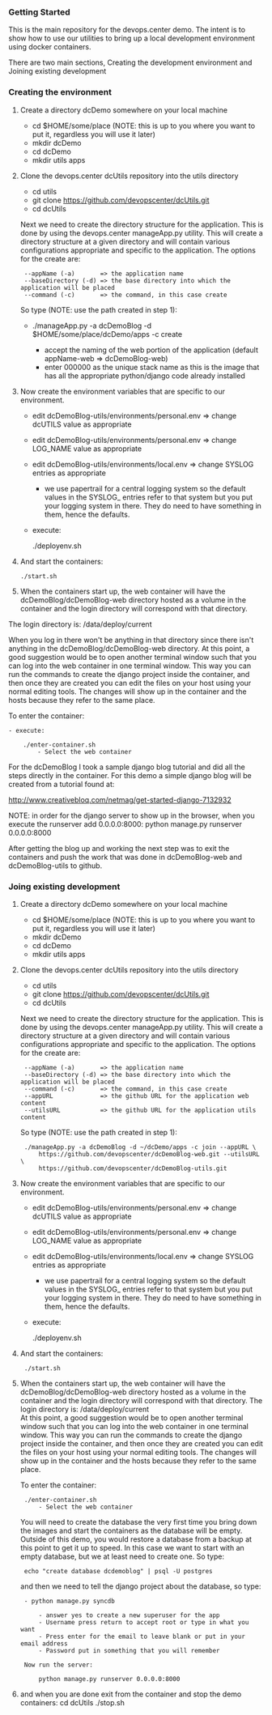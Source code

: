 ### Getting Started
This is the main repository for the devops.center demo.  The intent is to show how to use our utilities
to bring up a local development environment using docker containers.  

There are two main sections, Creating the development environment and Joining existing development

### Creating the environment

1. Create a directory dcDemo somewhere on your local machine

    - cd $HOME/some/place  (NOTE: this is up to you where you want to put it, regardless you will use it later)
    - mkdir dcDemo
    - cd dcDemo
    - mkdir utils apps

2. Clone the devops.center dcUtils repository into the utils directory

    - cd utils
    - git clone https://github.com/devopscenter/dcUtils.git
    - cd dcUtils

    Next we need to create the directory structure for the application.  This is done by using the
    devops.center manageApp.py utility.  This will create a directory structure at a given directory
    and will contain various configurations appropriate and specific to the application.  The options
    for the create are:

        --appName (-a)       => the application name
        --baseDirectory (-d) => the base directory into which the application will be placed
        --command (-c)       => the command, in this case create

    So type (NOTE: use the path created in step 1):

    - ./manageApp.py -a dcDemoBlog -d $HOME/some/place/dcDemo/apps -c create

        - accept the naming of the web portion of the application (default appName-web => dcDemoBlog-web)
        - enter  000000 as the unique stack name as this is the image that has all the appropriate python/django code already installed

3. Now create the environment variables that are specific to our environment.

    - edit dcDemoBlog-utils/environments/personal.env => change dcUTILS value as appropriate
    - edit dcDemoBlog-utils/environments/personal.env => change LOG_NAME value as appropriate
    - edit dcDemoBlog-utils/environments/local.env => change SYSLOG entries as appropriate
        - we use papertrail for a central logging system so the default values in the SYSLOG_ entries refer to that system but you
          put your logging system in there.  They do need to have something in them, hence the defaults.

    - execute:

        ./deployenv.sh

4. And start the containers:

       ./start.sh

5. When the containers start up, the web container will have the dcDemoBlog/dcDemoBlog-web directory hosted as a volume in the container and
the login directory will correspond with that directory.  

The login directory is: /data/deploy/current   


When you log in there won't be anything in that directory since there isn't anything in the dcDemoBlog/dcDemoBlog-web directory.  At this point,
a good suggestion would be to open another terminal window such that you can log into the web container in one terminal window.  This way you
can run the commands to create the django project inside the container, and then once they are created you can edit the files on your host using
your normal editing tools.  The changes will show up in the container and the hosts because they refer to the same place.

To enter the container:

    - execute:

        ./enter-container.sh
            - Select the web container

For the dcDemoBlog I took a sample django blog tutorial and did all the steps directly in the container.
For this demo a simple django blog will be created from a tutorial found at:

http://www.creativebloq.com/netmag/get-started-django-7132932

NOTE: in order for the django server to show up in the browser, when you execute the runserver add 0.0.0.0:8000:
    python manage.py runserver 0.0.0.0:8000


After getting the blog up and working the next step was to exit the containers
and push the work that was done in dcDemoBlog-web and dcDemoBlog-utils to
github.  


### Joing existing development

1. Create a directory dcDemo somewhere on your local machine

    - cd $HOME/some/place  (NOTE: this is up to you where you want to put it, regardless you will use it later)
    - mkdir dcDemo
    - cd dcDemo
    - mkdir utils apps

2. Clone the devops.center dcUtils repository into the utils directory

    - cd utils
    - git clone https://github.com/devopscenter/dcUtils.git
    - cd dcUtils

    Next we need to create the directory structure for the application.  This is done by using the
    devops.center manageApp.py utility.  This will create a directory structure at a given directory
    and will contain various configurations appropriate and specific to the application.  The options
    for the create are:

        --appName (-a)       => the application name
        --baseDirectory (-d) => the base directory into which the application will be placed
        --command (-c)       => the command, in this case create
        --appURL             => the github URL for the application web content
        --utilsURL           => the github URL for the application utils content

    So type (NOTE: use the path created in step 1):

        ./manageApp.py -a dcDemoBlog -d ~/dcDemo/apps -c join --appURL \
            https://github.com/devopscenter/dcDemoBlog-web.git --utilsURL \
            https://github.com/devopscenter/dcDemoBlog-utils.git


3. Now create the environment variables that are specific to our environment.

    - edit dcDemoBlog-utils/environments/personal.env => change dcUTILS value as appropriate
    - edit dcDemoBlog-utils/environments/personal.env => change LOG_NAME value as appropriate
    - edit dcDemoBlog-utils/environments/local.env => change SYSLOG entries as appropriate
        - we use papertrail for a central logging system so the default values in the SYSLOG_ entries refer to that system but you
          put your logging system in there.  They do need to have something in them, hence the defaults.

    - execute:

        ./deployenv.sh

4. And start the containers:

        ./start.sh


5. When the containers start up, the web container will have the dcDemoBlog/dcDemoBlog-web directory hosted as a volume in the container and
the login directory will correspond with that directory.
The login directory is: /data/deploy/current   
At this point, a good suggestion would be to open another terminal window such that you can log into the web container in one terminal window.
This way you can run the commands to create the django project inside the container, and then once they are created you can edit the files on
your host using your normal editing tools.  The changes will show up in the container and the hosts because they refer to the same place.

    To enter the container:

        ./enter-container.sh
            - Select the web container

    You will need to create the database the very first time you bring down the images and start the containers as the database will be empty.  
    Outside of this demo, you would restore a database from a backup at this point to get it up to speed. In this case we want to start with an
    empty database, but we at least need to create one.  So type:

        echo "create database dcdemoblog" | psql -U postgres

    and then we need to tell the django project about the database, so type:

        - python manage.py syncdb

            - answer yes to create a new superuser for the app
            - Username press return to accept root or type in what you want
            - Press enter for the email to leave blank or put in your email address
            - Password put in something that you will remember

        Now run the server:

            python manage.py runserver 0.0.0.0:8000

6. and when you are done exit from the container and stop the demo containers:
    cd dcUtils
    ./stop.sh
